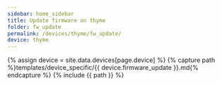 ```yaml
---
sidebar: home_sidebar
title: Update firmware on thyme
folder: fw_update
permalink: /devices/thyme/fw_update/
device: thyme
---
```

{% assign device = site.data.devices[page.device] %}
{% capture path %}templates/device_specific/{{ device.firmware_update }}.md{% endcapture %}
{% include {{ path }} %}
